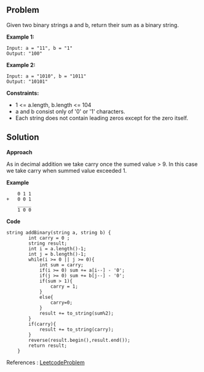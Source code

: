 ## Problem

Given two binary strings a and b, return their sum as a binary string.

**Example 1:**

```
Input: a = "11", b = "1"
Output: "100"
```

**Example 2:**

```
Input: a = "1010", b = "1011"
Output: "10101"
```

**Constraints:**

- 1 <= a.length, b.length <= 104
- a and b consist only of '0' or '1' characters.
- Each string does not contain leading zeros except for the zero itself.

## Solution

**Approach**

As in decimal addition we take carry once the sumed value > 9.
In this case we take carry when summed value exceeded 1.

**Example**

```
    0 1 1
+   0 0 1
    _____
    1 0 0

```

**Code**

```
string addBinary(string a, string b) {
        int carry = 0 ;
        string result;
        int i = a.length()-1;
        int j = b.length()-1;
        while(i >= 0 || j >= 0){
            int sum = carry;
            if(i >= 0) sum += a[i--] - '0';
            if(j >= 0) sum += b[j--] - '0';
            if(sum > 1){
                carry = 1;
            }
            else{
                carry=0;
            }
            result += to_string(sum%2);
        }
        if(carry){
            result += to_string(carry);
        }
        reverse(result.begin(),result.end());
        return result;
    }
```

References :
[LeetcodeProblem](https://leetcode.com/problems/add-binary/)
